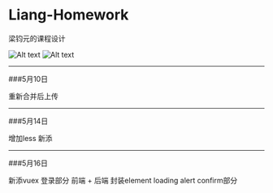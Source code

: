 # Liang-Homework
梁钧元的课程设计

![Alt text](https://img.shields.io/badge/version-node%3E%3D8.0-green.svg)
![Alt text](https://img.shields.io/badge/vue-2.5.13-green.svg)

***
###5月10日

重新合并后上传

***
###5月14日

增加less 新添

***

###5月16日

新添vuex 登录部分 前端 + 后端 封装element loading alert confirm部分
